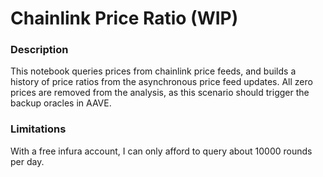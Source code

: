 # Chainlink Price Ratio (WIP)

### Description

This notebook queries prices from chainlink price feeds, and builds a history of price ratios from the asynchronous price feed updates. All zero prices are removed from the analysis, as this scenario should trigger the backup oracles in AAVE.


### Limitations

With a free infura account, I can only afford to query about 10000 rounds per day.
